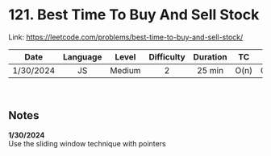 # 121. Best Time To Buy And Sell Stock

Link: https://leetcode.com/problems/best-time-to-buy-and-sell-stock/

|   Date    | Language | Level  | Difficulty | Duration |  TC  |  SC  |
| :-------: | :------: | :----: | :--------: | :------: | :--: | :--: |
| 1/30/2024 |    JS    | Medium |     2      |  25 min  | O(n) | O(1) |

<br>

## Notes

**1/30/2024** <br/>
Use the sliding window technique with pointers
